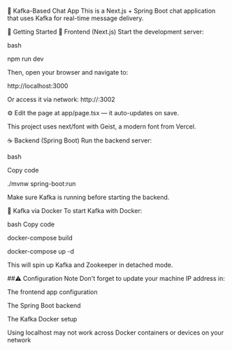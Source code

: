 💬 Kafka-Based Chat App
This is a Next.js + Spring Boot chat application that uses Kafka for real-time message delivery.

🚀 Getting Started
🔧 Frontend (Next.js)
Start the development server:

bash

npm run dev

Then, open your browser and navigate to:

http://localhost:3000

Or access it via network: http://<YOUR-IP>:3002

⚙️ Edit the page at app/page.tsx — it auto-updates on save.

This project uses next/font with Geist, a modern font from Vercel.

☕ Backend (Spring Boot)
Run the backend server:

bash

Copy code

./mvnw spring-boot:run

Make sure Kafka is running before starting the backend.

🐳 Kafka via Docker
To start Kafka with Docker:

bash
Copy code

docker-compose build

docker-compose up -d

This will spin up Kafka and Zookeeper in detached mode.

##⚠️ Configuration Note
Don't forget to update your machine IP address in:

The frontend app configuration

The Spring Boot backend

The Kafka Docker setup

Using localhost may not work across Docker containers or devices on your network
